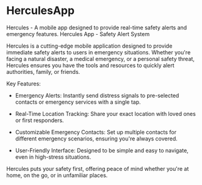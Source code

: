 # HerculesApp
Hercules - A mobile app designed to provide real-time safety alerts and emergency features.
Hercules App - Safety Alert System

Hercules is a cutting-edge mobile application designed to provide immediate safety alerts to users in emergency situations. Whether you're facing a natural disaster, a medical emergency, or a personal safety threat, Hercules ensures you have the tools and resources to quickly alert authorities, family, or friends.

Key Features:

- Emergency Alerts: Instantly send distress signals to pre-selected contacts or emergency services with a single tap.

- Real-Time Location Tracking: Share your exact location with loved ones or first responders.

- Customizable Emergency Contacts: Set up multiple contacts for different emergency scenarios, ensuring you're always covered.

- User-Friendly Interface: Designed to be simple and easy to navigate, even in high-stress situations.

Hercules puts your safety first, offering peace of mind whether you're at home, on the go, or in unfamiliar places.
